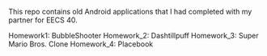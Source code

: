This repo contains old Android applications that I had completed with my partner for EECS 40.

Homework1: BubbleShooter
Homework_2: Dashtillpuff
Homework_3: Super Mario Bros. Clone
Homework_4: Placebook

